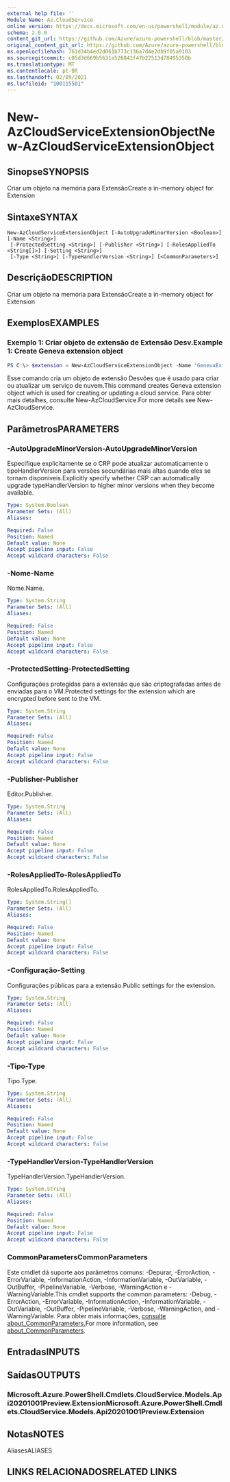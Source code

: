 ```yaml
---
external help file: ''
Module Name: Az.CloudService
online version: https://docs.microsoft.com/en-us/powershell/module/az.CloudService/new-AzCloudServiceExtensionObject
schema: 2.0.0
content_git_url: https://github.com/Azure/azure-powershell/blob/master/src/CloudService/help/New-AzCloudServiceExtensionObject.md
original_content_git_url: https://github.com/Azure/azure-powershell/blob/master/src/CloudService/help/New-AzCloudServiceExtensionObject.md
ms.openlocfilehash: 761d34b4ed2d061b773c136a7d4e2db9f05a9103
ms.sourcegitcommit: c05d3d669b5631e526841f47b22513d78495350b
ms.translationtype: MT
ms.contentlocale: pt-BR
ms.lasthandoff: 02/09/2021
ms.locfileid: "100115501"
---
```

# <span data-ttu-id="a35bb-101">New-AzCloudServiceExtensionObject</span><span class="sxs-lookup"><span data-stu-id="a35bb-101">New-AzCloudServiceExtensionObject</span></span>

## <span data-ttu-id="a35bb-102">Sinopse</span><span class="sxs-lookup"><span data-stu-id="a35bb-102">SYNOPSIS</span></span>
<span data-ttu-id="a35bb-103">Criar um objeto na memória para Extensão</span><span class="sxs-lookup"><span data-stu-id="a35bb-103">Create a in-memory object for Extension</span></span>

## <span data-ttu-id="a35bb-104">Sintaxe</span><span class="sxs-lookup"><span data-stu-id="a35bb-104">SYNTAX</span></span>

```
New-AzCloudServiceExtensionObject [-AutoUpgradeMinorVersion <Boolean>] [-Name <String>]
 [-ProtectedSetting <String>] [-Publisher <String>] [-RolesAppliedTo <String[]>] [-Setting <String>]
 [-Type <String>] [-TypeHandlerVersion <String>] [<CommonParameters>]
```

## <span data-ttu-id="a35bb-105">Descrição</span><span class="sxs-lookup"><span data-stu-id="a35bb-105">DESCRIPTION</span></span>
<span data-ttu-id="a35bb-106">Criar um objeto na memória para Extensão</span><span class="sxs-lookup"><span data-stu-id="a35bb-106">Create a in-memory object for Extension</span></span>

## <span data-ttu-id="a35bb-107">Exemplos</span><span class="sxs-lookup"><span data-stu-id="a35bb-107">EXAMPLES</span></span>

### <span data-ttu-id="a35bb-108">Exemplo 1: Criar objeto de extensão de Extensão Desv.</span><span class="sxs-lookup"><span data-stu-id="a35bb-108">Example 1: Create Geneva extension object</span></span>
```powershell
PS C:\> $extension = New-AzCloudServiceExtensionObject -Name "GenevaExtension" -Publisher "Microsoft.Azure.Geneva" -Type "GenevaMonitoringPaaS" -TypeHandlerVersion "2.14.0.2"
```

<span data-ttu-id="a35bb-109">Esse comando cria um objeto de extensão Desvões que é usado para criar ou atualizar um serviço de nuvem.</span><span class="sxs-lookup"><span data-stu-id="a35bb-109">This command creates Geneva extension object which is used for creating or updating a cloud service.</span></span>
<span data-ttu-id="a35bb-110">Para obter mais detalhes, consulte New-AzCloudService.</span><span class="sxs-lookup"><span data-stu-id="a35bb-110">For more details see New-AzCloudService.</span></span>

## <span data-ttu-id="a35bb-111">Parâmetros</span><span class="sxs-lookup"><span data-stu-id="a35bb-111">PARAMETERS</span></span>

### <span data-ttu-id="a35bb-112">-AutoUpgradeMinorVersion</span><span class="sxs-lookup"><span data-stu-id="a35bb-112">-AutoUpgradeMinorVersion</span></span>
<span data-ttu-id="a35bb-113">Especifique explicitamente se o CRP pode atualizar automaticamente o tipoHandlerVersion para versões secundárias mais altas quando eles se tornam disponíveis.</span><span class="sxs-lookup"><span data-stu-id="a35bb-113">Explicitly specify whether CRP can automatically upgrade typeHandlerVersion to higher minor versions when they become available.</span></span>

```yaml
Type: System.Boolean
Parameter Sets: (All)
Aliases:

Required: False
Position: Named
Default value: None
Accept pipeline input: False
Accept wildcard characters: False
```

### <span data-ttu-id="a35bb-114">-Nome</span><span class="sxs-lookup"><span data-stu-id="a35bb-114">-Name</span></span>
<span data-ttu-id="a35bb-115">Nome.</span><span class="sxs-lookup"><span data-stu-id="a35bb-115">Name.</span></span>

```yaml
Type: System.String
Parameter Sets: (All)
Aliases:

Required: False
Position: Named
Default value: None
Accept pipeline input: False
Accept wildcard characters: False
```

### <span data-ttu-id="a35bb-116">-ProtectedSetting</span><span class="sxs-lookup"><span data-stu-id="a35bb-116">-ProtectedSetting</span></span>
<span data-ttu-id="a35bb-117">Configurações protegidas para a extensão que são criptografadas antes de enviadas para o VM.</span><span class="sxs-lookup"><span data-stu-id="a35bb-117">Protected settings for the extension which are encrypted before sent to the VM.</span></span>

```yaml
Type: System.String
Parameter Sets: (All)
Aliases:

Required: False
Position: Named
Default value: None
Accept pipeline input: False
Accept wildcard characters: False
```

### <span data-ttu-id="a35bb-118">-Publisher</span><span class="sxs-lookup"><span data-stu-id="a35bb-118">-Publisher</span></span>
<span data-ttu-id="a35bb-119">Editor.</span><span class="sxs-lookup"><span data-stu-id="a35bb-119">Publisher.</span></span>

```yaml
Type: System.String
Parameter Sets: (All)
Aliases:

Required: False
Position: Named
Default value: None
Accept pipeline input: False
Accept wildcard characters: False
```

### <span data-ttu-id="a35bb-120">-RolesAppliedTo</span><span class="sxs-lookup"><span data-stu-id="a35bb-120">-RolesAppliedTo</span></span>
<span data-ttu-id="a35bb-121">RolesAppliedTo.</span><span class="sxs-lookup"><span data-stu-id="a35bb-121">RolesAppliedTo.</span></span>

```yaml
Type: System.String[]
Parameter Sets: (All)
Aliases:

Required: False
Position: Named
Default value: None
Accept pipeline input: False
Accept wildcard characters: False
```

### <span data-ttu-id="a35bb-122">-Configuração</span><span class="sxs-lookup"><span data-stu-id="a35bb-122">-Setting</span></span>
<span data-ttu-id="a35bb-123">Configurações públicas para a extensão.</span><span class="sxs-lookup"><span data-stu-id="a35bb-123">Public settings for the extension.</span></span>

```yaml
Type: System.String
Parameter Sets: (All)
Aliases:

Required: False
Position: Named
Default value: None
Accept pipeline input: False
Accept wildcard characters: False
```

### <span data-ttu-id="a35bb-124">-Tipo</span><span class="sxs-lookup"><span data-stu-id="a35bb-124">-Type</span></span>
<span data-ttu-id="a35bb-125">Tipo.</span><span class="sxs-lookup"><span data-stu-id="a35bb-125">Type.</span></span>

```yaml
Type: System.String
Parameter Sets: (All)
Aliases:

Required: False
Position: Named
Default value: None
Accept pipeline input: False
Accept wildcard characters: False
```

### <span data-ttu-id="a35bb-126">-TypeHandlerVersion</span><span class="sxs-lookup"><span data-stu-id="a35bb-126">-TypeHandlerVersion</span></span>
<span data-ttu-id="a35bb-127">TypeHandlerVersion.</span><span class="sxs-lookup"><span data-stu-id="a35bb-127">TypeHandlerVersion.</span></span>

```yaml
Type: System.String
Parameter Sets: (All)
Aliases:

Required: False
Position: Named
Default value: None
Accept pipeline input: False
Accept wildcard characters: False
```

### <span data-ttu-id="a35bb-128">CommonParameters</span><span class="sxs-lookup"><span data-stu-id="a35bb-128">CommonParameters</span></span>
<span data-ttu-id="a35bb-129">Este cmdlet dá suporte aos parâmetros comuns: -Depurar, -ErrorAction, -ErrorVariable, -InformationAction, -InformationVariable, -OutVariable, -OutBuffer, -PipelineVariable, -Verbose, -WarningAction e -WarningVariable.</span><span class="sxs-lookup"><span data-stu-id="a35bb-129">This cmdlet supports the common parameters: -Debug, -ErrorAction, -ErrorVariable, -InformationAction, -InformationVariable, -OutVariable, -OutBuffer, -PipelineVariable, -Verbose, -WarningAction, and -WarningVariable.</span></span> <span data-ttu-id="a35bb-130">Para obter mais informações, [consulte about_CommonParameters.](http://go.microsoft.com/fwlink/?LinkID=113216)</span><span class="sxs-lookup"><span data-stu-id="a35bb-130">For more information, see [about_CommonParameters](http://go.microsoft.com/fwlink/?LinkID=113216).</span></span>

## <span data-ttu-id="a35bb-131">Entradas</span><span class="sxs-lookup"><span data-stu-id="a35bb-131">INPUTS</span></span>

## <span data-ttu-id="a35bb-132">Saídas</span><span class="sxs-lookup"><span data-stu-id="a35bb-132">OUTPUTS</span></span>

### <span data-ttu-id="a35bb-133">Microsoft.Azure.PowerShell.Cmdlets.CloudService.Models.Api20201001Preview.Extension</span><span class="sxs-lookup"><span data-stu-id="a35bb-133">Microsoft.Azure.PowerShell.Cmdlets.CloudService.Models.Api20201001Preview.Extension</span></span>

## <span data-ttu-id="a35bb-134">Notas</span><span class="sxs-lookup"><span data-stu-id="a35bb-134">NOTES</span></span>

<span data-ttu-id="a35bb-135">Aliases</span><span class="sxs-lookup"><span data-stu-id="a35bb-135">ALIASES</span></span>

## <span data-ttu-id="a35bb-136">LINKS RELACIONADOS</span><span class="sxs-lookup"><span data-stu-id="a35bb-136">RELATED LINKS</span></span>

